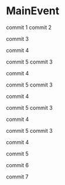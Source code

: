 # MainEvent

commit 1
commit 2


commit 3


commit 4

commit 5
commit 3


commit 4

commit 5
commit 3


commit 4

commit 5
commit 3


commit 4

commit 5
commit 3


commit 4

commit 5





commit 6

commit 7



